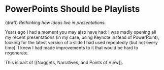 # PowerPoints Should be Playlists 
(draft) 
*Rethinking how ideas live in presentations.* 

Years ago I had a moment you may also have had: I was madly opening all my recent presentations (in my case, using Keynote instead of PowerPoint), looking for the latest version of a slide I had used repeatedly (but not every time). I knew I had made improvements to it that would be hard to regenerate. 



This is part of [[Nuggets, Narratives, and Points of View]]. 
